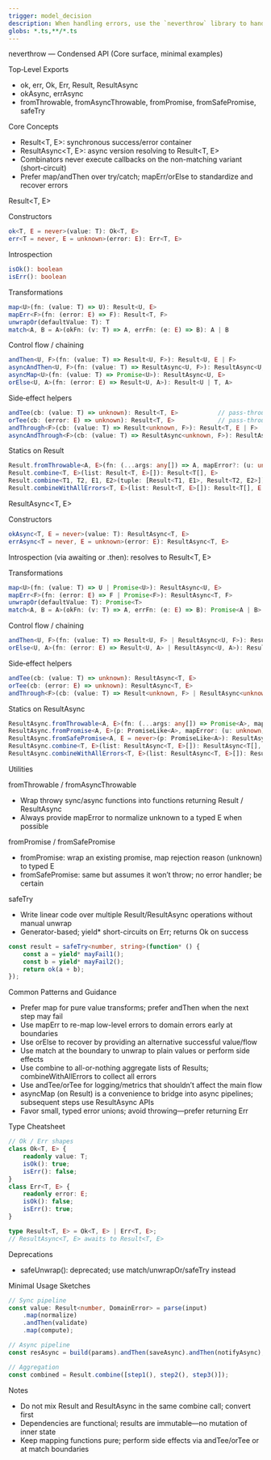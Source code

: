 ```yaml
---
trigger: model_decision
description: When handling errors, use the `neverthrow` library to handle errors.
globs: *.ts,**/*.ts
---
```


neverthrow — Condensed API (Core surface, minimal examples)

Top‑Level Exports

- ok, err, Ok, Err, Result, ResultAsync
- okAsync, errAsync
- fromThrowable, fromAsyncThrowable, fromPromise, fromSafePromise, safeTry

Core Concepts

- Result<T, E>: synchronous success/error container
- ResultAsync<T, E>: async version resolving to Result<T, E>
- Combinators never execute callbacks on the non-matching variant (short-circuit)
- Prefer map/andThen over try/catch; mapErr/orElse to standardize and recover errors

Result<T, E>

Constructors

```ts
ok<T, E = never>(value: T): Ok<T, E>
err<T = never, E = unknown>(error: E): Err<T, E>
```

Introspection

```ts
isOk(): boolean
isErr(): boolean
```

Transformations

```ts
map<U>(fn: (value: T) => U): Result<U, E>
mapErr<F>(fn: (error: E) => F): Result<T, F>
unwrapOr(defaultValue: T): T
match<A, B = A>(okFn: (v: T) => A, errFn: (e: E) => B): A | B
```

Control flow / chaining

```ts
andThen<U, F>(fn: (value: T) => Result<U, F>): Result<U, E | F>
asyncAndThen<U, F>(fn: (value: T) => ResultAsync<U, F>): ResultAsync<U, E | F>
asyncMap<U>(fn: (value: T) => Promise<U>): ResultAsync<U, E>
orElse<U, A>(fn: (error: E) => Result<U, A>): Result<U | T, A>
```

Side‑effect helpers

```ts
andTee(cb: (value: T) => unknown): Result<T, E>           // pass-through side effects on Ok
orTee(cb: (error: E) => unknown): Result<T, E>            // pass-through side effects on Err
andThrough<F>(cb: (value: T) => Result<unknown, F>): Result<T, E | F>
asyncAndThrough<F>(cb: (value: T) => ResultAsync<unknown, F>): ResultAsync<T, E | F>
```

Statics on Result

```ts
Result.fromThrowable<A, E>(fn: (...args: any[]) => A, mapError?: (u: unknown) => E): (...args: any[]) => Result<A, E>
Result.combine<T, E>(list: Result<T, E>[]): Result<T[], E>
Result.combine<T1, T2, E1, E2>(tuple: [Result<T1, E1>, Result<T2, E2>]): Result<[T1, T2], E1 | E2>
Result.combineWithAllErrors<T, E>(list: Result<T, E>[]): Result<T[], E[]>
```

ResultAsync<T, E>

Constructors

```ts
okAsync<T, E = never>(value: T): ResultAsync<T, E>
errAsync<T = never, E = unknown>(error: E): ResultAsync<T, E>
```

Introspection (via awaiting or .then): resolves to Result<T, E>

Transformations

```ts
map<U>(fn: (value: T) => U | Promise<U>): ResultAsync<U, E>
mapErr<F>(fn: (error: E) => F | Promise<F>): ResultAsync<T, F>
unwrapOr(defaultValue: T): Promise<T>
match<A, B = A>(okFn: (v: T) => A, errFn: (e: E) => B): Promise<A | B>
```

Control flow / chaining

```ts
andThen<U, F>(fn: (value: T) => Result<U, F> | ResultAsync<U, F>): ResultAsync<U, E | F>
orElse<U, A>(fn: (error: E) => Result<U, A> | ResultAsync<U, A>): ResultAsync<U | T, A>
```

Side‑effect helpers

```ts
andTee(cb: (value: T) => unknown): ResultAsync<T, E>
orTee(cb: (error: E) => unknown): ResultAsync<T, E>
andThrough<F>(cb: (value: T) => Result<unknown, F> | ResultAsync<unknown, F>): ResultAsync<T, E | F>
```

Statics on ResultAsync

```ts
ResultAsync.fromThrowable<A, E>(fn: (...args: any[]) => Promise<A>, mapError?: (u: unknown) => E): (...args: any[]) => ResultAsync<A, E>
ResultAsync.fromPromise<A, E>(p: PromiseLike<A>, mapError: (u: unknown) => E): ResultAsync<A, E>
ResultAsync.fromSafePromise<A, E = never>(p: PromiseLike<A>): ResultAsync<A, E>
ResultAsync.combine<T, E>(list: ResultAsync<T, E>[]): ResultAsync<T[], E>
ResultAsync.combineWithAllErrors<T, E>(list: ResultAsync<T, E>[]): ResultAsync<T[], E[]>
```

Utilities

fromThrowable / fromAsyncThrowable

- Wrap throwy sync/async functions into functions returning Result / ResultAsync
- Always provide mapError to normalize unknown to a typed E when possible

fromPromise / fromSafePromise

- fromPromise: wrap an existing promise, map rejection reason (unknown) to typed E
- fromSafePromise: same but assumes it won’t throw; no error handler; be certain

safeTry

- Write linear code over multiple Result/ResultAsync operations without manual unwrap
- Generator-based; yield\* short-circuits on Err; returns Ok on success

```ts
const result = safeTry<number, string>(function* () {
	const a = yield* mayFail1();
	const b = yield* mayFail2();
	return ok(a + b);
});
```

Common Patterns and Guidance

- Prefer map for pure value transforms; prefer andThen when the next step may fail
- Use mapErr to re-map low-level errors to domain errors early at boundaries
- Use orElse to recover by providing an alternative successful value/flow
- Use match at the boundary to unwrap to plain values or perform side effects
- Use combine to all-or-nothing aggregate lists of Results; combineWithAllErrors to collect all errors
- Use andTee/orTee for logging/metrics that shouldn’t affect the main flow
- asyncMap (on Result) is a convenience to bridge into async pipelines; subsequent steps use ResultAsync APIs
- Favor small, typed error unions; avoid throwing—prefer returning Err

Type Cheatsheet

```ts
// Ok / Err shapes
class Ok<T, E> {
	readonly value: T;
	isOk(): true;
	isErr(): false;
}
class Err<T, E> {
	readonly error: E;
	isOk(): false;
	isErr(): true;
}

type Result<T, E> = Ok<T, E> | Err<T, E>;
// ResultAsync<T, E> awaits to Result<T, E>
```

Deprecations

- safeUnwrap(): deprecated; use match/unwrapOr/safeTry instead

Minimal Usage Sketches

```ts
// Sync pipeline
const value: Result<number, DomainError> = parse(input)
	.map(normalize)
	.andThen(validate)
	.map(compute);

// Async pipeline
const resAsync = build(params).andThen(saveAsync).andThen(notifyAsync);

// Aggregation
const combined = Result.combine([step1(), step2(), step3()]);
```

Notes

- Do not mix Result and ResultAsync in the same combine call; convert first
- Dependencies are functional; results are immutable—no mutation of inner state
- Keep mapping functions pure; perform side effects via andTee/orTee or at match boundaries

